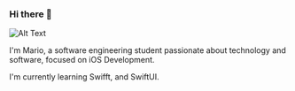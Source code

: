 ### Hi there 👋

![Alt Text](https://drive.google.com/file/d/1sikvR9coXkHI7W_bXKWwBo2qJBLCWm0M/view?usp=share_link)

I'm Mario, a software engineering student passionate about technology and software, focused on iOS Development.

I'm currently learning Swifft, and SwiftUI.

<!--
**MrStoneDev/MrStoneDev** is a ✨ _special_ ✨ repository because its `README.md` (this file) appears on your GitHub profile.

Here are some ideas to get you started:

- 🔭 I’m currently working on ...
- 🌱 I’m currently learning ...
- 👯 I’m looking to collaborate on ...
- 🤔 I’m looking for help with ...
- 💬 Ask me about ...
- 📫 How to reach me: ...
- 😄 Pronouns: ...
- ⚡ Fun fact: ...
-->
